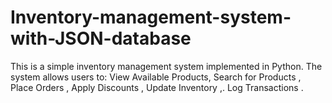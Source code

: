 # Inventory-management-system-with-JSON-database
This is a simple inventory management system implemented in Python. The system allows users to:  View Available Products, Search for Products , Place Orders , Apply Discounts , Update Inventory ,. Log Transactions .
